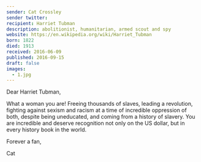 ```yaml
---
sender: Cat Crossley
sender twitter:
recipient: Harriet Tubman
description: abolitionist, humanitarian, armed scout and spy
website: https://en.wikipedia.org/wiki/Harriet_Tubman
born: 1822
died: 1913
received: 2016-06-09
published: 2016-09-15
draft: false
images:
  - 1.jpg
---
```

Dear Harriet Tubman,

What a woman you are! Freeing thousands of slaves, leading a revolution, fighting against sexism and racism at a time of incredible oppression of both, despite being uneducated, and coming from a history of slavery. You are incredible and deserve recognition not only on the US dollar, but in every history book in the world.

Forever a fan,

Cat